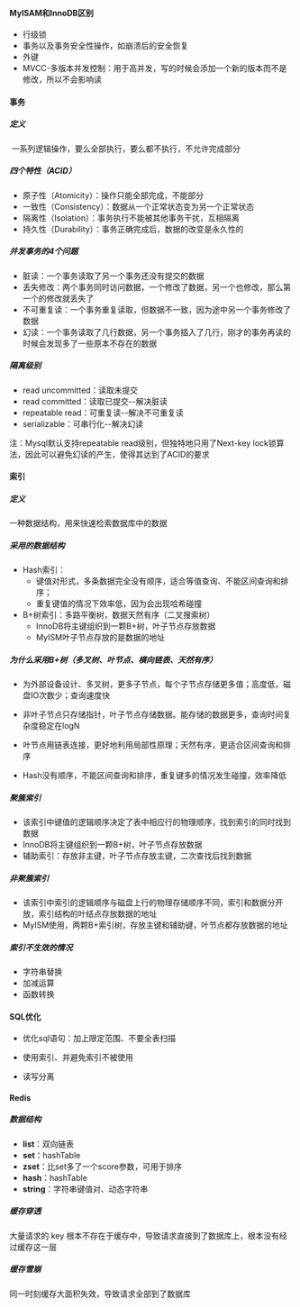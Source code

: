 #### MyISAM和InnoDB区别

- 行级锁
- 事务以及事务安全性操作，如崩溃后的安全恢复
- 外键
- MVCC-多版本并发控制：用于高并发，写的时候会添加一个新的版本而不是修改，所以不会影响读

#### 事务

##### 	定义

​	一系列逻辑操作，要么全部执行，要么都不执行，不允许完成部分

##### 	四个特性（ACID）

- 原子性（Atomicity）：操作只能全部完成，不能部分
- 一致性（Consistency）：数据从一个正常状态变为另一个正常状态
- 隔离性（Isolation）：事务执行不能被其他事务干扰，互相隔离
- 持久性（Durability）：事务正确完成后，数据的改变是永久性的

##### 并发事务的4个问题

- 脏读：一个事务读取了另一个事务还没有提交的数据
- 丢失修改：两个事务同时访问数据，一个修改了数据，另一个也修改，那么第一个的修改就丢失了
- 不可重复读：一个事务重复读取，但数据不一致，因为途中另一个事务修改了数据
- 幻读：一个事务读取了几行数据，另一个事务插入了几行，刚才的事务再读的时候会发现多了一些原本不存在的数据

##### 隔离级别

- read uncommitted：读取未提交
- read committed：读取已提交--解决脏读
- repeatable read：可重复读--解决不可重复读
- serializable：可串行化--解决幻读

注：Mysql默认支持repeatable read级别，但独特地只用了Next-key lock锁算法，因此可以避免幻读的产生，使得其达到了ACID的要求

#### 索引

##### 定义

一种数据结构，用来快速检索数据库中的数据

##### 采用的数据结构 

- Hash索引：
  - 键值对形式，多条数据完全没有顺序，适合等值查询、不能区间查询和排序；
  - 重复键值的情况下效率低，因为会出现哈希碰撞
- B+树索引：多路平衡树，数据天然有序（二叉搜索树）
  - InnoDB将主键组织到一颗B+树，叶子节点存放数据
  - MyISM叶子节点存放的是数据的地址

##### 为什么采用B+树（多叉树、叶节点、横向链表、天然有序）

- 为外部设备设计、多叉树，更多子节点，每个子节点存储更多值；高度低，磁盘IO次数少；查询速度快

- 非叶子节点只存储指针，叶子节点存储数据。能存储的数据更多，查询时间复杂度稳定在logN
- 叶节点用链表连接，更好地利用局部性原理；天然有序，更适合区间查询和排序
- Hash没有顺序，不能区间查询和排序，重复键多的情况发生碰撞，效率降低

##### 聚簇索引

- 该索引中键值的逻辑顺序决定了表中相应行的物理顺序，找到索引的同时找到数据
- InnoDB将主键组织到一颗B+树，叶子节点存放数据
- 辅助索引：存放非主键，叶子节点存放主键，二次查找后找到数据

##### 非聚簇索引

- 该索引中索引的逻辑顺序与磁盘上行的物理存储顺序不同，索引和数据分开放，索引结构的叶结点存放数据的地址
- MyISM使用，两颗B+索引树，存放主键和辅助键，叶节点都存放数据的地址

##### 索引不生效的情况

- 字符串替换
- 加减运算
- 函数转换

#### SQL优化

- 优化sql语句：加上限定范围、不要全表扫描

- 使用索引、并避免索引不被使用
- 读写分离

#### Redis

##### 数据结构

- **list**：双向链表
- **set**：hashTable
- **zset**：比set多了一个score参数，可用于排序
- **hash**：hashTable
- **string**：字符串键值对、动态字符串

##### 缓存穿透

大量请求的 key 根本不存在于缓存中，导致请求直接到了数据库上，根本没有经过缓存这一层

##### 缓存雪崩

同一时刻缓存大面积失效，导致请求全部到了数据库


